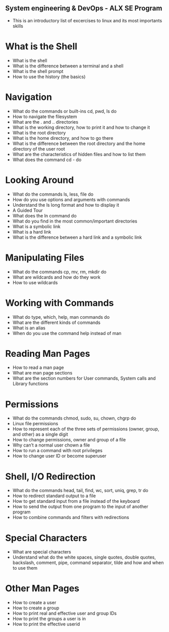 ## System engineering & DevOps - ALX SE Program
- This is an introductory list of excercises to linux and its most importants skills


# What is the Shell

   * What is the shell
   * What is the difference between a terminal and a shell
   * What is the shell prompt
   * How to use the history (the basics)

# Navigation

  *  What do the commands or built-ins cd, pwd, ls do
  *  How to navigate the filesystem
  *  What are the . and .. directories
  *  What is the working directory, how to print it and how to change it
  *  What is the root directory
  *  What is the home directory, and how to go there
  *  What is the difference between the root directory and the home directory of the user root
  *  What are the characteristics of hidden files and how to list them
  *  What does the command cd - do

# Looking Around

   * What do the commands ls, less, file do
   * How do you use options and arguments with commands
   * Understand the ls long format and how to display it
   * A Guided Tour
   * What does the ln command do
   * What do you find in the most common/important directories
   * What is a symbolic link
   * What is a hard link
   * What is the difference between a hard link and a symbolic link

# Manipulating Files

  *  What do the commands cp, mv, rm, mkdir do
  *  What are wildcards and how do they work
  *  How to use wildcards

# Working with Commands

   * What do type, which, help, man commands do
   * What are the different kinds of commands
   * What is an alias
   * When do you use the command help instead of man

# Reading Man Pages

   * How to read a man page
   * What are man page sections
   * What are the section numbers for User commands, System calls and Library functions

# Permissions

   * What do the commands chmod, sudo, su, chown, chgrp do
   * Linux file permissions
   * How to represent each of the three sets of permissions (owner, group, and other) as a single digit
   * How to change permissions, owner and group of a file
   * Why can’t a normal user chown a file
   * How to run a command with root privileges
   * How to change user ID or become superuser
   
# Shell, I/O Redirection

   * What do the commands head, tail, find, wc, sort, uniq, grep, tr do
   * How to redirect standard output to a file
   * How to get standard input from a file instead of the keyboard
   * How to send the output from one program to the input of another program
   * How to combine commands and filters with redirections

# Special Characters

   * What are special characters
   * Understand what do the white spaces, single quotes, double quotes, backslash, comment, pipe, command separator, tilde and how and when to use them

# Other Man Pages

   * How to create a user
   * How to create a group
   * How to print real and effective user and group IDs
   * How to print the groups a user is in
   * How to print the effective userid

